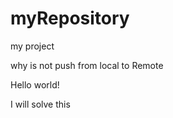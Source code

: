 myRepository
============

my project 

why is not push from local to Remote

Hello world!

I  will solve this 

